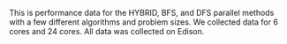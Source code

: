 This is performance data for the HYBRID, BFS, and DFS parallel methods with a few different algorithms and problem sizes.
We collected data for 6 cores and 24 cores.
All data was collected on Edison.
